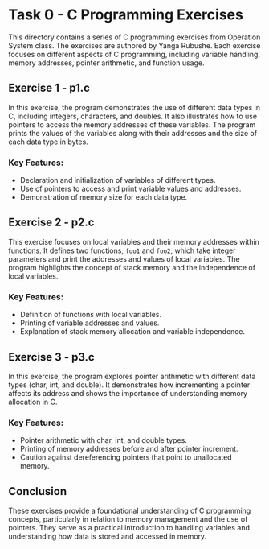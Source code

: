 # Task 0 - C Programming Exercises

This directory contains a series of C programming exercises from Operation System class. The exercises are authored by Yanga Rubushe. Each exercise focuses on different aspects of C programming, including variable handling, memory addresses, pointer arithmetic, and function usage.

## Exercise 1 - p1.c

In this exercise, the program demonstrates the use of different data types in C, including integers, characters, and doubles. It also illustrates how to use pointers to access the memory addresses of these variables. The program prints the values of the variables along with their addresses and the size of each data type in bytes.

### Key Features:
- Declaration and initialization of variables of different types.
- Use of pointers to access and print variable values and addresses.
- Demonstration of memory size for each data type.

## Exercise 2 - p2.c

This exercise focuses on local variables and their memory addresses within functions. It defines two functions, `foo1` and `foo2`, which take integer parameters and print the addresses and values of local variables. The program highlights the concept of stack memory and the independence of local variables.

### Key Features:
- Definition of functions with local variables.
- Printing of variable addresses and values.
- Explanation of stack memory allocation and variable independence.

## Exercise 3 - p3.c

In this exercise, the program explores pointer arithmetic with different data types (char, int, and double). It demonstrates how incrementing a pointer affects its address and shows the importance of understanding memory allocation in C.

### Key Features:
- Pointer arithmetic with char, int, and double types.
- Printing of memory addresses before and after pointer increment.
- Caution against dereferencing pointers that point to unallocated memory.

## Conclusion

These exercises provide a foundational understanding of C programming concepts, particularly in relation to memory management and the use of pointers. They serve as a practical introduction to handling variables and understanding how data is stored and accessed in memory.